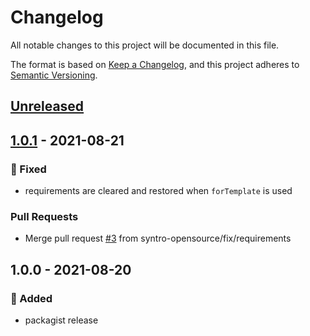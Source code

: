 # Changelog
All notable changes to this project will be documented in this file.

The format is based on [Keep a Changelog](https://keepachangelog.com/en/1.0.0/),
and this project adheres to [Semantic Versioning](https://semver.org/spec/v2.0.0.html).

<a name="unreleased"></a>
## [Unreleased]


<a name="1.0.1"></a>
## [1.0.1] - 2021-08-21
### 🐞 Fixed
- requirements are cleared and restored when `forTemplate` is used

### Pull Requests
- Merge pull request [#3](https://github.com/syntro-opensource/silvershare/issues/3) from syntro-opensource/fix/requirements


<a name="1.0.0"></a>
## 1.0.0 - 2021-08-20
### 🍰 Added
- packagist release


[Unreleased]: https://github.com/syntro-opensource/silvershare/compare/1.0.1...HEAD
[1.0.1]: https://github.com/syntro-opensource/silvershare/compare/1.0.0...1.0.1
